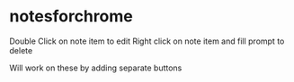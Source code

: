# notesforchrome

Double Click on note item to edit
Right click on note item and fill prompt to delete

Will work on these by adding separate buttons
